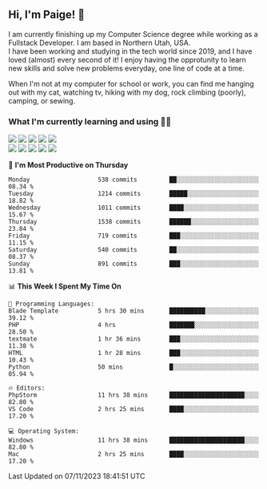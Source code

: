 ## Hi, I'm Paige! :vulcan_salute:

I am currently finishing up my Computer Science degree while working as a Fullstack Developer. I am based in Northern Utah, USA. \
I have been working and studying in the tech world since 2019, and I have loved (almost) every second of it! I enjoy having the opprotunity to learn new skills and solve new problems everyday, one line of code at a time.  

When I'm not at my computer for school or work, you can find me hanging out with my cat, watching tv, hiking with my dog, rock climbing (poorly), camping, or sewing.  

### What I'm currently learning and using :woman_technologist:
![](https://img.shields.io/badge/Laravel-FF2D20?style=for-the-badge&logo=laravel&logoColor=white) 
![](https://img.shields.io/badge/PHP-777BB4?style=for-the-badge&logo=php&logoColor=white)
![](https://img.shields.io/badge/Vue.js-35495E?style=for-the-badge&logo=vuedotjs&logoColor=4FC08D) 
![](https://img.shields.io/badge/MySQL-005C84?style=for-the-badge&logo=mysql&logoColor=white) 
![](https://img.shields.io/badge/Tailwind_CSS-38B2AC?style=for-the-badge&logo=tailwind-css&logoColor=white) \
![](https://img.shields.io/badge/Python-FFD43B?style=for-the-badge&logo=python&logoColor=blue)
![](https://img.shields.io/badge/Django-092E20?style=for-the-badge&logo=django&logoColor=green)
![](https://img.shields.io/badge/Kotlin-0095D5?&style=for-the-badge&logo=kotlin&logoColor=white)
![](https://img.shields.io/badge/Java-ED8B00?style=for-the-badge&logo=java&logoColor=white)
![](https://img.shields.io/badge/Haskell-5D4F85?style=for-the-badge&logo=haskell&logoColor=white) 

<!--START_SECTION:waka-->
📅 **I'm Most Productive on Thursday** 

```text
Monday                   538 commits         ██░░░░░░░░░░░░░░░░░░░░░░░   08.34 % 
Tuesday                  1214 commits        █████░░░░░░░░░░░░░░░░░░░░   18.82 % 
Wednesday                1011 commits        ████░░░░░░░░░░░░░░░░░░░░░   15.67 % 
Thursday                 1538 commits        ██████░░░░░░░░░░░░░░░░░░░   23.84 % 
Friday                   719 commits         ███░░░░░░░░░░░░░░░░░░░░░░   11.15 % 
Saturday                 540 commits         ██░░░░░░░░░░░░░░░░░░░░░░░   08.37 % 
Sunday                   891 commits         ███░░░░░░░░░░░░░░░░░░░░░░   13.81 % 
```


📊 **This Week I Spent My Time On** 

```text
💬 Programming Languages: 
Blade Template           5 hrs 30 mins       ██████████░░░░░░░░░░░░░░░   39.12 % 
PHP                      4 hrs               ███████░░░░░░░░░░░░░░░░░░   28.50 % 
textmate                 1 hr 36 mins        ███░░░░░░░░░░░░░░░░░░░░░░   11.38 % 
HTML                     1 hr 28 mins        ███░░░░░░░░░░░░░░░░░░░░░░   10.43 % 
Python                   50 mins             █░░░░░░░░░░░░░░░░░░░░░░░░   05.94 % 

🔥 Editors: 
PhpStorm                 11 hrs 38 mins      █████████████████████░░░░   82.80 % 
VS Code                  2 hrs 25 mins       ████░░░░░░░░░░░░░░░░░░░░░   17.20 % 

💻 Operating System: 
Windows                  11 hrs 38 mins      █████████████████████░░░░   82.80 % 
Mac                      2 hrs 25 mins       ████░░░░░░░░░░░░░░░░░░░░░   17.20 % 
```


 Last Updated on 07/11/2023 18:41:51 UTC
<!--END_SECTION:waka-->
